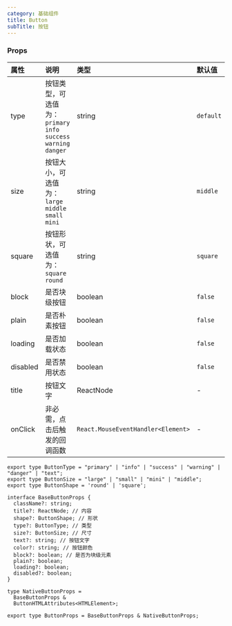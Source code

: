 ```yaml
---
category: 基础组件
title: Button
subTitle: 按钮
---
```


### Props

| 属性 | 说明 | 类型 | 默认值 |
| :-  | :- | :- | :- |
| type | 按钮类型，可选值为：`primary` `info` `success` `warning` `danger` | string | `default` |
| size | 按钮大小，可选值为：`large` `middle` `small` `mini` | string | `middle` |
| square | 按钮形状，可选值为：`square` `round` | string | `square` |
| block | 是否块级按钮 | boolean | `false` |
| plain | 是否朴素按钮 | boolean | `false` |
| loading | 是否加载状态 | boolean | `false` |
| disabled | 是否禁用状态 | boolean | `false` |
| title | 按钮文字 | ReactNode | - |
| onClick |	非必需，点击后触发的回调函数 | `React.MouseEventHandler<Element>` | - |

```tsx
export type ButtonType = "primary" | "info" | "success" | "warning" | "danger" | "text";
export type ButtonSize = "large" | "small" | "mini" | "middle";
export type ButtonShape = 'round' | 'square';

interface BaseButtonProps {
  className?: string;
  title?: ReactNode; // 内容
  shape?: ButtonShape; // 形状
  type?: ButtonType; // 类型
  size?: ButtonSize; // 尺寸
  text?: string; // 按钮文字
  color?: string; // 按钮颜色
  block?: boolean; // 是否为块级元素
  plain?: boolean;
  loading?: boolean;
  disabled?: boolean;
}

type NativeButtonProps =
  BaseButtonProps &
  ButtonHTMLAttributes<HTMLElement>;

export type ButtonProps = BaseButtonProps & NativeButtonProps;
```